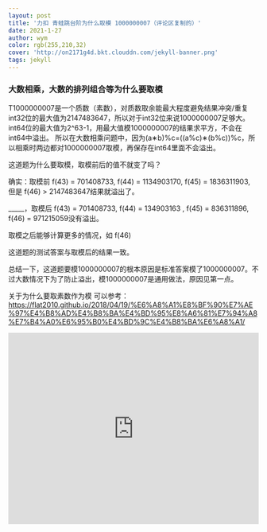 ```yaml
---
layout: post
title: '力扣 青蛙跳台阶为什么取模 1000000007（评论区复制的）'
date: 2021-1-27
author: wym
color: rgb(255,210,32)
cover: 'http://on2171g4d.bkt.clouddn.com/jekyll-banner.png'
tags: jekyll
---
```





### 大数相乘，大数的排列组合等为什么要取模

T1000000007是一个质数（素数），对质数取余能最大程度避免结果冲突/重复
int32位的最大值为2147483647，所以对于int32位来说1000000007足够大。
int64位的最大值为2^63-1，用最大值模1000000007的结果求平方，不会在int64中溢出。
所以在大数相乘问题中，因为(a∗b)%c=((a%c)∗(b%c))%c，所以相乘时两边都对1000000007取模，再保存在int64里面不会溢出。

这道题为什么要取模，取模前后的值不就变了吗？

确实：取模前 f(43) = 701408733, f(44) = 1134903170, f(45) = 1836311903, 但是 f(46) > 2147483647结果就溢出了。

_____，取模后 f(43) = 701408733, f(44) = 134903163 , f(45) = 836311896, f(46) = 971215059没有溢出。

取模之后能够计算更多的情况，如 f(46)

这道题的测试答案与取模后的结果一致。

总结一下，这道题要模1000000007的根本原因是标准答案模了1000000007。不过大数情况下为了防止溢出，模1000000007是通用做法，原因见第一点。

关于为什么要取素数作为模
可以参考：https://flat2010.github.io/2018/04/19/%E6%A8%A1%E8%BF%90%E7%AE%97%E4%B8%AD%E4%B8%BA%E4%BD%95%E8%A6%81%E7%94%A8%E7%B4%A0%E6%95%B0%E4%BD%9C%E4%B8%BA%E6%A8%A1/


<iframe type="text/html" width="100%" height="385" src="http://www.youtube.com/embed/gfmjMWjn-Xg" frameborder="0"></iframe>

